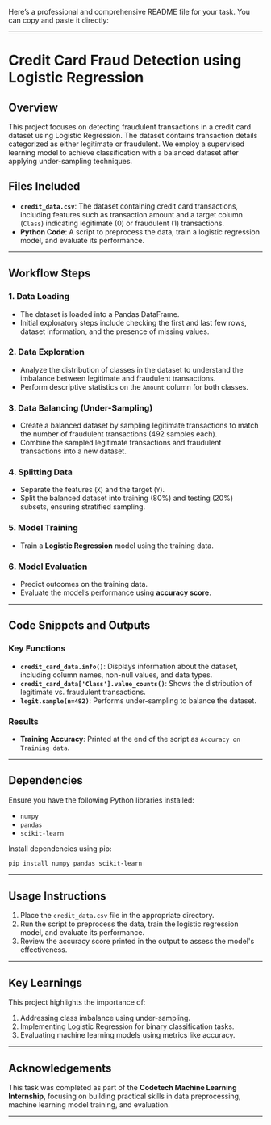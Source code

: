 Here’s a professional and comprehensive README file for your task. You can copy and paste it directly:

---

# Credit Card Fraud Detection using Logistic Regression

## Overview
This project focuses on detecting fraudulent transactions in a credit card dataset using Logistic Regression. The dataset contains transaction details categorized as either legitimate or fraudulent. We employ a supervised learning model to achieve classification with a balanced dataset after applying under-sampling techniques.

## Files Included
- **`credit_data.csv`**: The dataset containing credit card transactions, including features such as transaction amount and a target column (`Class`) indicating legitimate (0) or fraudulent (1) transactions.
- **Python Code**: A script to preprocess the data, train a logistic regression model, and evaluate its performance.

---

## Workflow Steps

### 1. Data Loading
- The dataset is loaded into a Pandas DataFrame.
- Initial exploratory steps include checking the first and last few rows, dataset information, and the presence of missing values.

### 2. Data Exploration
- Analyze the distribution of classes in the dataset to understand the imbalance between legitimate and fraudulent transactions.
- Perform descriptive statistics on the `Amount` column for both classes.

### 3. Data Balancing (Under-Sampling)
- Create a balanced dataset by sampling legitimate transactions to match the number of fraudulent transactions (492 samples each).
- Combine the sampled legitimate transactions and fraudulent transactions into a new dataset.

### 4. Splitting Data
- Separate the features (`X`) and the target (`Y`).
- Split the balanced dataset into training (80%) and testing (20%) subsets, ensuring stratified sampling.

### 5. Model Training
- Train a **Logistic Regression** model using the training data.

### 6. Model Evaluation
- Predict outcomes on the training data.
- Evaluate the model’s performance using **accuracy score**.

---

## Code Snippets and Outputs

### Key Functions
- **`credit_card_data.info()`**: Displays information about the dataset, including column names, non-null values, and data types.
- **`credit_card_data['Class'].value_counts()`**: Shows the distribution of legitimate vs. fraudulent transactions.
- **`legit.sample(n=492)`**: Performs under-sampling to balance the dataset.

### Results
- **Training Accuracy**: Printed at the end of the script as `Accuracy on Training data`.

---

## Dependencies
Ensure you have the following Python libraries installed:
- `numpy`
- `pandas`
- `scikit-learn`

Install dependencies using pip:
```bash
pip install numpy pandas scikit-learn
```

---

## Usage Instructions
1. Place the `credit_data.csv` file in the appropriate directory.
2. Run the script to preprocess the data, train the logistic regression model, and evaluate its performance.
3. Review the accuracy score printed in the output to assess the model's effectiveness.

---

## Key Learnings
This project highlights the importance of:
1. Addressing class imbalance using under-sampling.
2. Implementing Logistic Regression for binary classification tasks.
3. Evaluating machine learning models using metrics like accuracy.

---

## Acknowledgements
This task was completed as part of the **Codetech Machine Learning Internship**, focusing on building practical skills in data preprocessing, machine learning model training, and evaluation.

--- 
